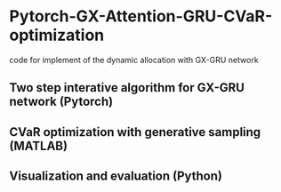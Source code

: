 # Pytorch-GX-Attention-GRU-CVaR-optimization
code for implement of the dynamic allocation with GX-GRU network

## Two step interative algorithm for GX-GRU network (Pytorch)

## CVaR optimization with generative sampling (MATLAB)

## Visualization and evaluation (Python)
